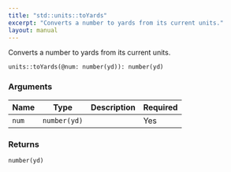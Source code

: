 ```yaml
---
title: "std::units::toYards"
excerpt: "Converts a number to yards from its current units."
layout: manual
---
```


Converts a number to yards from its current units.



```kcl
units::toYards(@num: number(yd)): number(yd)
```


### Arguments

| Name | Type | Description | Required |
|----------|------|-------------|----------|
| `num` | `number(yd)` |  | Yes |

### Returns

`number(yd)`



